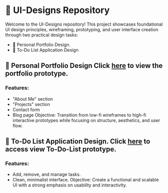 # 🌟 UI-Designs Repository
Welcome to the UI-Designs repository! This project showcases foundational UI design principles, wireframing, prototyping, and user interface creation through two practical design tasks:

- 🎨 Personal Portfolio Design. 
- 📝 To-Do List Application Design
  
## 🎨 Personal Portfolio Design Click [here](https://www.figma.com/proto/3qq11hX288R44u51eCB6Di/Personal-website-%7C-Portfolio-(Community)?node-id=1605-2582&p=f&t=DV1DtTyomWdF73dM-1&scaling=min-zoom&content-scaling=fixed&page-id=587%3A638&starting-point-node-id=1605%3A2582) to view the portfolio prototype.
### Features:
- "About Me" section
- "Projects" section
- Contact form
- Blog page
Objective: Transition from low-fi wireframes to high-fi interactive prototypes while focusing on structure, aesthetics, and user flow.

## 📝 To-Do List Application Design. Click [here](https://www.figma.com/proto/UTbkWfUFjuoMXxBBhIclNz/To-Do-List-Application?node-id=8-37&p=f&t=mttyOZoHBHfDnTQa-1&scaling=min-zoom&content-scaling=fixed&page-id=0%3A1) to access view To-Do-List prototype.
### Features:
- Add, remove, and manage tasks.
- Clean, minimalist interface.
Objective: Create a functional and scalable UI with a strong emphasis on usability and interactivity.
